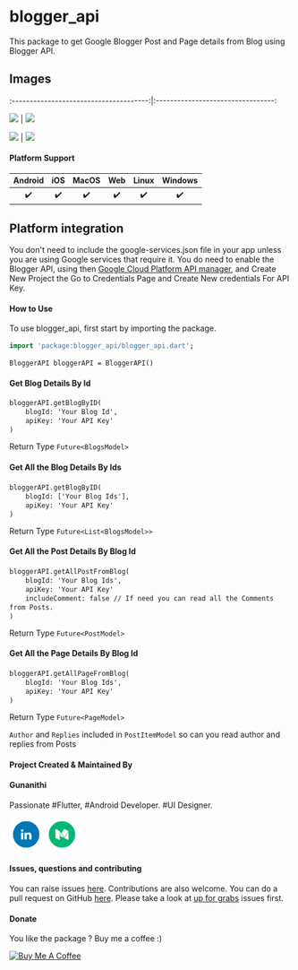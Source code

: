 # blogger_api 

This package to get Google Blogger Post and Page details from Blog using Blogger API.

## Images


:--------------------------------------:|:---------------------------------:

<img src="https://user-images.githubusercontent.com/58139175/210225315-694cf35f-9b2c-4e07-aab4-6d52fb54802e.png?raw=true" width="250">  |  <img src="https://user-images.githubusercontent.com/58139175/210225403-fb8a0857-25d8-4023-ab71-ac84e94dc620.png?raw=true)" width="250">

<img src="https://user-images.githubusercontent.com/58139175/210225548-06dd0b08-f47a-48e6-9573-7fe5c36b7e58.png?raw=true" width="250">  |  <img src="https://user-images.githubusercontent.com/58139175/210225637-7d97a25c-95a1-4ed1-9110-6243678eec0e.png?raw=true)" width="250">


#### Platform Support

| Android | iOS | MacOS | Web | Linux | Windows |
| :-----: | :-: | :---: | :-: | :---: | :-----: |
|   ✔️    | ✔️  |  ✔️   | ✔️  |  ✔️   |   ✔️    |


## Platform integration 

You don't need to include the google-services.json file in your app unless you are using Google services that require it. You do need to enable the Blogger API, using then [Google Cloud Platform API manager](https://console.cloud.google.com/apis/library/blogger.googleapis.com?project=docs-372812), and Create New Project the Go to Credentials Page and Create New credentials For API Key.


#### How to Use 

To use blogger_api, first start by importing the package.
```dart
import 'package:blogger_api/blogger_api.dart';
```

```
BloggerAPI bloggerAPI = BloggerAPI()
```


#### Get Blog Details By Id

```
bloggerAPI.getBlogByID(
    blogId: 'Your Blog Id', 
    apiKey: 'Your API Key' 
)
```

Return Type  `Future<BlogsModel>`


#### Get All the Blog Details By Ids

```
bloggerAPI.getBlogByID(
    blogId: ['Your Blog Ids'], 
    apiKey: 'Your API Key' 
)
```

Return Type `Future<List<BlogsModel>>` 


#### Get All the Post Details By Blog Id

```
bloggerAPI.getAllPostFromBlog(
    blogId: 'Your Blog Ids', 
    apiKey: 'Your API Key' 
    includeComment: false // If need you can read all the Comments from Posts.
)
```

Return Type `Future<PostModel>`

#### Get All the Page Details By Blog Id

```
bloggerAPI.getAllPageFromBlog(
    blogId: 'Your Blog Ids', 
    apiKey: 'Your API Key' 
)
```

Return Type `Future<PageModel>`

`Author` and `Replies`  included in `PostItemModel` so can you read author and replies from Posts

#### Project Created & Maintained By

#### Gunanithi

Passionate #Flutter, #Android Developer. #UI Designer.


<a href="https://www.linkedin.com/in/imtheguna/"><img src="https://raw.githubusercontent.com/aritraroy/social-icons/master/linkedin-icon.png" width="60"></a> <a href="https://medium.com/@imtheguna"><img src="https://raw.githubusercontent.com/aritraroy/social-icons/master/medium-icon.png" width="60"></a>

#### Issues, questions and contributing

You can raise issues [here](https://github.com/imtheguna/blogger_api/issues). Contributions are also welcome. You can do a pull request on GitHub [here](https://github.com/imtheguna/blogger_api/pulls). Please take a look at [up for grabs](https://github.com/imtheguna/blogger_api/issues) issues first.

#### Donate

You like the package ? Buy me a coffee :)

<a href="https://www.buymeacoffee.com/imtheguna" target="_blank"><img src="https://cdn.buymeacoffee.com/buttons/default-orange.png" alt="Buy Me A Coffee" height="41" width="174"></a>

